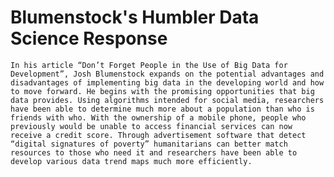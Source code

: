 # Blumenstock's Humbler Data Science Response

    In his article “Don’t Forget People in the Use of Big Data for Development”, Josh Blumenstock expands on the potential advantages and disadvantages of implementing big data in the developing world and how to move forward. He begins with the promising opportunities that big data provides. Using algorithms intended for social media, researchers have been able to determine much more about a population than who is friends with who. With the ownership of a mobile phone, people who previously would be unable to access financial services can now receive a credit score. Through advertisement software that detect “digital signatures of poverty” humanitarians can better match resources to those who need it and researchers have been able to develop various data trend maps much more efficiently. 
